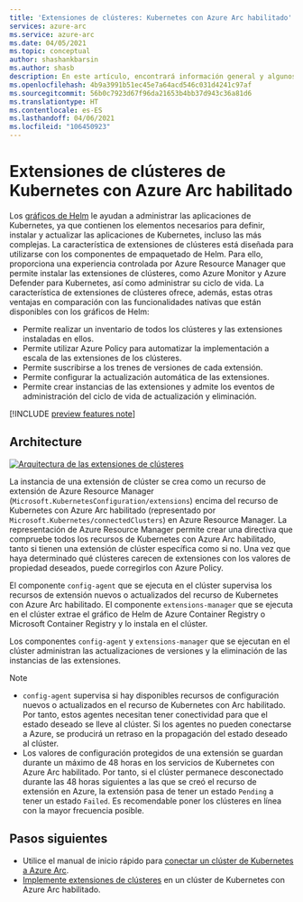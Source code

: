 ```yaml
---
title: 'Extensiones de clústeres: Kubernetes con Azure Arc habilitado'
services: azure-arc
ms.service: azure-arc
ms.date: 04/05/2021
ms.topic: conceptual
author: shashankbarsin
ms.author: shasb
description: En este artículo, encontrará información general y algunos conceptos sobre la funcionalidad de extensiones de clústeres de Kubernetes con Azure Arc habilitado.
ms.openlocfilehash: 4b9a3991b51ec45e7a64acd546c031d4241c97af
ms.sourcegitcommit: 56b0c7923d67f96da21653b4bb37d943c36a81d6
ms.translationtype: HT
ms.contentlocale: es-ES
ms.lasthandoff: 04/06/2021
ms.locfileid: "106450923"
---
```

# <a name="cluster-extensions-on-azure-arc-enabled-kubernetes"></a>Extensiones de clústeres de Kubernetes con Azure Arc habilitado

Los [gráficos de Helm](https://helm.sh/) le ayudan a administrar las aplicaciones de Kubernetes, ya que contienen los elementos necesarios para definir, instalar y actualizar las aplicaciones de Kubernetes, incluso las más complejas. La característica de extensiones de clústeres está diseñada para utilizarse con los componentes de empaquetado de Helm. Para ello, proporciona una experiencia controlada por Azure Resource Manager que permite instalar las extensiones de clústeres, como Azure Monitor y Azure Defender para Kubernetes, así como administrar su ciclo de vida. La característica de extensiones de clústeres ofrece, además, estas otras ventajas en comparación con las funcionalidades nativas que están disponibles con los gráficos de Helm:

- Permite realizar un inventario de todos los clústeres y las extensiones instaladas en ellos.
- Permite utilizar Azure Policy para automatizar la implementación a escala de las extensiones de los clústeres.
- Permite suscribirse a los trenes de versiones de cada extensión.
- Permite configurar la actualización automática de las extensiones.
- Permite crear instancias de las extensiones y admite los eventos de administración del ciclo de vida de actualización y eliminación.

[!INCLUDE [preview features note](./includes/preview/preview-callout.md)]

## <a name="architecture"></a>Architecture

[ ![Arquitectura de las extensiones de clústeres](./media/conceptual-extensions.png) ](./media/conceptual-extensions.png#lightbox)

La instancia de una extensión de clúster se crea como un recurso de extensión de Azure Resource Manager (`Microsoft.KubernetesConfiguration/extensions`) encima del recurso de Kubernetes con Azure Arc habilitado (representado por `Microsoft.Kubernetes/connectedClusters`) en Azure Resource Manager. La representación de Azure Resource Manager permite crear una directiva que compruebe todos los recursos de Kubernetes con Azure Arc habilitado, tanto si tienen una extensión de clúster específica como si no. Una vez que haya determinado qué clústeres carecen de extensiones con los valores de propiedad deseados, puede corregirlos con Azure Policy.

El componente `config-agent` que se ejecuta en el clúster supervisa los recursos de extensión nuevos o actualizados del recurso de Kubernetes con Azure Arc habilitado. El componente `extensions-manager` que se ejecuta en el clúster extrae el gráfico de Helm de Azure Container Registry o Microsoft Container Registry y lo instala en el clúster. 

Los componentes `config-agent` y `extensions-manager` que se ejecutan en el clúster administran las actualizaciones de versiones y la eliminación de las instancias de las extensiones.

> [!NOTE]
> * `config-agent` supervisa si hay disponibles recursos de configuración nuevos o actualizados en el recurso de Kubernetes con Arc habilitado. Por tanto, estos agentes necesitan tener conectividad para que el estado deseado se lleve al clúster. Si los agentes no pueden conectarse a Azure, se producirá un retraso en la propagación del estado deseado al clúster.
> * Los valores de configuración protegidos de una extensión se guardan durante un máximo de 48 horas en los servicios de Kubernetes con Azure Arc habilitado. Por tanto, si el clúster permanece desconectado durante las 48 horas siguientes a las que se creó el recurso de extensión en Azure, la extensión pasa de tener un estado `Pending` a tener un estado `Failed`. Es recomendable poner los clústeres en línea con la mayor frecuencia posible.

## <a name="next-steps"></a>Pasos siguientes

* Utilice el manual de inicio rápido para [conectar un clúster de Kubernetes a Azure Arc](./quickstart-connect-cluster.md).
* [Implemente extensiones de clústeres](./extensions.md) en un clúster de Kubernetes con Azure Arc habilitado.